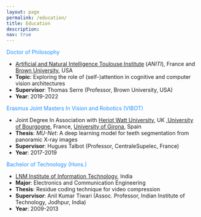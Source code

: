```yaml
---
layout: page
permalink: /education/
title: Education
description:
nav: true
---
```


<a style='color:DodgerBlue'>Doctor of Philosophy</a> 
  * [Artificial and Natural Intelligence Toulouse Institute](https://aniti.univ-toulouse.fr/) (*ANITI*), France and [Brown University](https://serre-lab.clps.brown.edu/), USA  
  * __Topic__: Exploring the role of (self-)attention in cognitive and computer vision architectures 
  * __Supervisor__: Thomas Serre (Professor, Brown University, USA)
  * __Year__: 2019-2022

<a style='color:DodgerBlue'>Erasmus Joint Masters In Vision and Robotics (VIBOT)</a> 
  * Joint Degree In Association with [Heriot Watt University](https://www.hw.ac.uk/), UK ,[University of Bourgogne](http://en.u-bourgogne.fr/), France, [University of Girona](http://www.udg.edu/en/), Spain 
  * __Thesis__: *MU-Net*: A deep learning model for teeth segmentation from panoramic X-ray images
  * __Supervisor__: Hugues Talbot (Professor, CentraleSupelec, France)
  * __Year__: 2017-2019

  
<a style='color:DodgerBlue'>Bachelor of Technology (Hons.)</a>  
  * [LNM Institute of Information Technology](https://www.lnmiit.ac.in/), India
  * __Major__: Electronics and Communication Engineering
  * __Thesis__: Residue coding technique for video compression
  * __Supervisor__: Anil Kumar Tiwari (Assoc. Professor, Indian Institute of Technology, Jodhpur, India)
  * __Year__: 2009-2013
  

